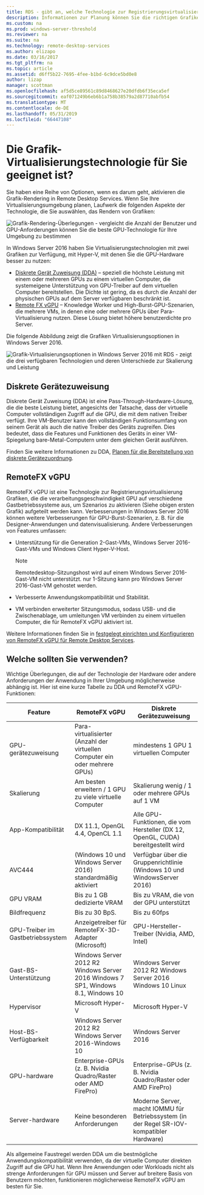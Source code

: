 ```yaml
---
title: RDS - gibt an, welche Technologie zur Registrierungsvirtualisierung Grafiken für Sie geeignet ist?
description: Informationen zur Planung können Sie die richtigen Grafiken Virtualization-Option für Ihre RDS-Bereitstellung ausgewählt haben.
ms.custom: na
ms.prod: windows-server-threshold
ms.reviewer: na
ms.suite: na
ms.technology: remote-desktop-services
ms.author: elizapo
ms.date: 03/16/2017
ms.tgt_pltfrm: na
ms.topic: article
ms.assetid: d6ff5b22-7695-4fee-b1bd-6c9dce5bd0e8
author: lizap
manager: scottman
ms.openlocfilehash: af5d5ce89561c89d8468627e20dfdb6f35eca5ef
ms.sourcegitcommit: eaf071249b6eb6b1a758b38579a2d87710abfb54
ms.translationtype: MT
ms.contentlocale: de-DE
ms.lasthandoff: 05/31/2019
ms.locfileid: "66447108"
---
```

# <a name="which-graphics-virtualization-technology-is-right-for-you"></a>Die Grafik-Virtualisierungstechnologie für Sie geeignet ist?

Sie haben eine Reihe von Optionen, wenn es darum geht, aktivieren die Grafik-Rendering in Remote Desktop Services. Wenn Sie Ihre Virtualisierungsumgebung planen, Laufwerk die folgenden Aspekte der Technologie, die Sie auswählen, das Rendern von Grafiken:

![Grafik-Rendering-Überlegungen - vergleicht die Anzahl der Benutzer und GPU-Anforderungen können Sie die beste GPU-Technologie für Ihre Umgebung zu bestimmen](media/rds-gpu.png)

In Windows Server 2016 haben Sie Virtualisierungstechnologien mit zwei Grafiken zur Verfügung, mit Hyper-V, mit denen Sie die GPU-Hardware besser zu nutzen:

- [Diskrete Gerät Zuweisung (DDA)](#discrete-device-assignment) – speziell die höchste Leistung mit einem oder mehreren GPUs zu einem virtuellen Computer, die systemeigene Unterstützung von GPU-Treiber auf dem virtuellen Computer bereitstellen. Die Dichte ist gering, da es durch die Anzahl der physischen GPUs auf dem Server verfügbaren beschränkt ist. 
- [Remote FX vGPU](#remotefx-vgpu) – Knowledge Worker und High-Burst-GPU-Szenarien, die mehrere VMs, in denen eine oder mehrere GPUs über Para-Virtualisierung nutzen. Diese Lösung bietet höhere benutzerdichte pro Server.

Die folgende Abbildung zeigt die Grafiken Virtualisierungsoptionen in Windows Server 2016.

![Grafik-Virtualisierungsoptionen in Windows Server 2016 mit RDS - zeigt die drei verfügbaren Technologien und deren Unterschiede zur Skalierung und Leistung](media/rds-graphics-virtualization.png)

## <a name="discrete-device-assignment"></a>Diskrete Gerätezuweisung
Diskrete Gerät Zuweisung (DDA) ist eine Pass-Through-Hardware-Lösung, die die beste Leistung bietet, angesichts der Tatsache, dass der virtuelle Computer vollständigen Zugriff auf die GPU, die mit dem nativen Treiber verfügt. Ihre VM-Benutzer kann den vollständigen Funktionsumfang von seinem Gerät als auch die native Treiber des Geräts zugreifen. Dies bedeutet, dass die Features und Funktionen des Geräts in einer VM-Spiegelung bare-Metal-Computern unter dem gleichen Gerät ausführen.

Finden Sie weitere Informationen zu DDA, [Planen für die Bereitstellung von diskrete Gerätezuordnung](../../virtualization/hyper-v/plan/plan-for-deploying-devices-using-discrete-device-assignment.md).

## <a name="remotefx-vgpu"></a>RemoteFX vGPU 
RemoteFX vGPU ist eine Technologie zur Registrierungsvirtualisierung Grafiken, die die verarbeitungsgeschwindigkeit GPU auf verschiedene Gastbetriebssysteme aus, um Szenarios zu aktivieren (Siehe obigen ersten Grafik) aufgeteilt werden kann. Verbesserungen in Windows Server 2016 können weitere Verbesserungen für GPU-Burst-Szenarien, z. B. für die Designer-Anwendungen und datenvisualisierung. Andere Verbesserungen von Features umfassen:

- Unterstützung für die Generation 2-Gast-VMs, Windows Server 2016-Gast-VMs und Windows Client Hyper-V-Host.
  >[!NOTE] 
  > Remotedesktop-Sitzungshost wird auf einem Windows Server 2016-Gast-VM nicht unterstützt. nur 1-Sitzung kann pro Windows Server 2016-Gast-VM gehostet werden.

- Verbesserte Anwendungskompatibilität und Stabilität.
- VM verbinden erweiterter Sitzungsmodus, sodass USB- und die Zwischenablage, um umleitungen VM verbinden zu einem virtuellen Computer, die für RemoteFX vGPU aktiviert ist.

Weitere Informationen finden Sie in [festgelegt einrichten und Konfigurieren von RemoteFX vGPU für Remote Desktop Services](rds-remotefx-vgpu.md).

## <a name="which-should-you-use"></a>Welche sollten Sie verwenden?

Wichtige Überlegungen, die auf der Technologie der Hardware oder andere Anforderungen der Anwendung in Ihrer Umgebung möglicherweise abhängig ist. Hier ist eine kurze Tabelle zu DDA und RemoteFX vGPU-Funktionen:

| Feature               | RemoteFX vGPU                                                                       | Diskrete Gerätezuweisung                                             |
|-----------------------|-------------------------------------------------------------------------------------|------------------------------------------------------------------------|
| GPU-gerätezuweisung | Para-virtualisierter (Anzahl der virtuellen Computer ein oder mehrere GPUs)                                     | mindestens 1 GPU 1 virtuellen Computer                                                  |
| Skalierung                 | Am besten erweitern / 1 GPU zu viele virtuelle Computer                                                      | Skalierung wenig / 1 oder mehrere GPUs auf 1 VM                                     |
| App-Kompatibilität     | DX 11.1, OpenGL 4.4, OpenCL 1.1                                                     | Alle GPU-Funktionen, die vom Hersteller (DX 12, OpenGL, CUDA) bereitgestellt wird          |
| AVC444                | (Windows 10 und Windows Server 2016) standardmäßig aktiviert                             | Verfügbar über die Gruppenrichtlinie (Windows 10 und WindowsServer 2016)    |
| GPU VRAM              | Bis zu 1 GB dedizierte VRAM                                                           | Bis zu VRAM, die von der GPU unterstützt                                        |
| Bildfrequenz            | Bis zu 30 BpS.                                                                         | Bis zu 60fps                                                            |
| GPU-Treiber im Gastbetriebssystem   | Anzeigetreiber für RemoteFX-3D-Adapter (Microsoft)                                      | GPU-Hersteller-Treiber (Nvidia, AMD, Intel)                                 |
| Gast-BS-Unterstützung      |  Windows Server 2012 R2 Windows Server 2016 Windows 7 SP1, Windows 8.1, Windows 10 |  Windows Server 2012 R2  Windows Server 2016  Windows 10 Linux         |
| Hypervisor            | Microsoft Hyper-V                                                                   | Microsoft Hyper-V                                                      |
| Host-BS-Verfügbarkeit  |  Windows Server 2012 R2 Windows Server 2016-Windows 10                             | Windows Server 2016                                                    |
| GPU-hardware          | Enterprise-GPUs (z. B. Nvidia Quadro/Raster oder AMD FirePro)                         | Enterprise-GPUs (z. B. Nvidia Quadro/Raster oder AMD FirePro)            |
| Server-hardware       | Keine besonderen Anforderungen                                                             | Moderne Server, macht IOMMU für Betriebssystem (in der Regel SR-IOV-kompatibler Hardware) |

Als allgemeine Faustregel werden DDA um die bestmögliche Anwendungskompatibilität verwenden, da der virtuelle Computer direkten Zugriff auf die GPU hat. Wenn Ihre Anwendungen oder Workloads nicht als strenge Anforderungen für GPU müssen und Server auf breitere Basis von Benutzern möchten, funktionieren möglicherweise RemoteFX vGPU am besten für Sie.